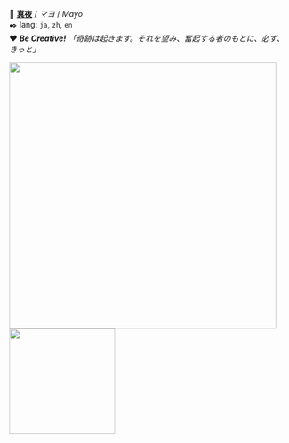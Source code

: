 📛 [**真夜**](//shoujo.io) / *マヨ* / *Mayo*   
✒️ lang: `ja`, `zh`, `en`   
❤️ ***Be Creative!*** 
_「奇跡は起きます。それを望み、奮起する者のもとに、必ず、きっと」_

<img src="https://github-readme-stats.vercel.app/api?username=mayocream&count_private=true&show_icons=true&theme=radical&cache_seconds=1800" width="480" /><span>    </span><img src="https://github-readme-stats.vercel.app/api/top-langs/?username=mayocream&layout=compact&hide=html,css,scss&langs_count=10" height="190">
